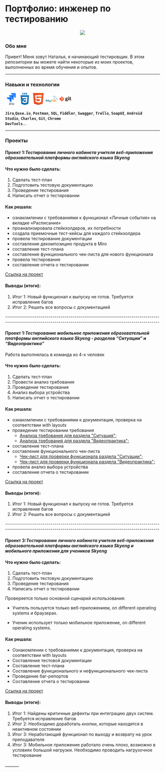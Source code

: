 <h1>Портфолио: инженер по тестированию</h1>

<div id="header" align="center">
  <img src="https://media.giphy.com/media/IoP0PvbbSWGAM/giphy.gif" ширина="10"/>
</div>
<h3>Обо мне</h3>
<p>Привет! Меня зовут Наталья, я начинающий тестировщик.
В этом репозитории вы можете найти некоторые из моих проектов, выполненных во время обучения и опытов.</p>

_______
<h3>Навыки и технологии</h3>
<div>
  <img src="https://github.com/devicons/devicon/blob/master/icons/jira/jira-original-wordmark.svg" title="Jira" alt="Jira" width="40" height="40"/> 
  <img src="https://github.com/devicons/devicon/blob/master/icons/css3/css3-plain-wordmark.svg" title="CSS3" alt="CSS" width="40" height="40"/> 
  <img src="https://github.com/devicons/devicon/blob/master/icons/html5/html5-original.svg" title="HTML5" alt="HTML" width="40" height="40"/>  
  <img src="https://github.com/devicons/devicon/blob/master/icons/mysql/mysql-original-wordmark.svg" title="MySQL" alt="MySQL" width="40" height="40"/>  
  <img src="https://github.com/devicons/devicon/blob/master/icons/git/git-original-wordmark.svg" title="Git" **alt="Git" width="40" height="40"/>
</div>

<code>**Jira**</code>,<code>**Qase.io**</code>, <code>**Postman**</code>, <code>**SQL**</code>, <code>**Fiddler**</code>, <code>**Swagger**</code>, <code>**Trello**</code>, <code>**SoapUI**</code>, <code>**Android Studio**</code>, <code>**Charles**</code>, <code>**Git**</code>, <code>**Chrome DevTools**</code>...

______
<h3>Проекты</h3>

<h4>Проект 1:<em>Тестирование личного кабинета учителя веб-приложения образовательной платформы английского языка Skyeng</strong></em></h4>

#### Что нужно было сделать:

<ol>
  <li>Cделать тест-план</li>
  <li>Подготовить тестовую документацию</li>
  <li>Проведение тестирования</li>
  <li>Написать отчет о тестировании</li>
</ol>

#### Как решала: 
- ознакомлении с требованиями к функционал «Личные события» на вкладке «Расписание»
- проанализировала стейкхолдеров, их потребности
- создала приемочные тест-кейсы для каждого стейкхолдера
- провела тестирование документации
- составление декомпозицию продукта в Miro
- составление тест-плана
- составление функционального чек-листа для нового функционала
- провела тестирование
- составление отчета о тестировании 

[Ссылка на проект](https://drive.google.com/file/d/1i8Jt8PSgcy5bp9TwHa2CQh9aomiegwKp/view?usp=sharing)

#### Выводы (итоги): 
<ol>
  <li>Итог 1: Новый функционал к выпуску не готов. Требуется исправление багов</li>
  <li>Итог 2: Решить все вопросы с документацией</li>
</ol>
------------------------------------------------------------------------------------------------------------------------------------------------------------
<h4>Проект 1:<em>Тестирование мобильное приложения образовательной платформы английского языка Skyeng - разделов “Ситуации” и “Видеопрактика”</strong></em></h4> Работа выполнялась в команда из 4-х человек

#### Что нужно было сделать:
<ol>
  <li>Cделать тест-план</li>
  <li>Провести анализ требования</li>
  <li>Проведение тестирования</li>
  <li>Анализ выбора устройства</li>
  <li>Написать отчет о тестировании</li>
</ol>

#### Как решала: 
- ознакомлении с требованиями к документация, проверка на соответствии with layouts
- проведение тестировании требования
   - [Анализа требования для раздела "Ситуация";](https://docs.google.com/spreadsheets/d/1agQodZmX4dgVmgbvYH2rsvSA9RWFs2O9_x1WpU4kvDA/edit?usp=sharing)
   - [Анализа требования для раздела "Видеопрактика";](https://docs.google.com/spreadsheets/d/1agQodZmX4dgVmgbvYH2rsvSA9RWFs2O9_x1WpU4kvDA/edit?usp=sharing)
- составление тест-плана
- составление функционального чек-листа
   - [Чек-лист для проверки функционала раздела "Ситуации";](https://docs.google.com/spreadsheets/d/1hmVjuaY0IH0qmD6P9Zc-70Aj2yWkP1Fu19VwUBoKw7A/edit?usp=sharing)
   - [Чек-лист для проверки функционала раздела "Видеопрактика";](https://docs.google.com/spreadsheets/d/1hmVjuaY0IH0qmD6P9Zc-70Aj2yWkP1Fu19VwUBoKw7A/edit?usp=sharing)
- провела анализ выбора устройства
- составление отчета о тестировании 

[Ссылка на проект](https://docs.google.com/document/d/1wtTVwLnXCG6SPeXnWGlpzy2NC6WH832sQIfHhR5Ow0s/edit)

#### Выводы (итоги): 
<ol>
  <li>Итог 1: Новый функционал к выпуску не готов. Требуется исправление багов</li>
  <li>Итог 2: Решить все вопросы с документацией</li>
</ol>
------------------------------------------------------------------------------------------------------------------------------------------------------------
<h4>Проект 3:<em>Тестирование личного кабинета учителя веб-приложения образовательной платформы английского языка Skyeng и мобильного приложения для учеников Skyeng</strong></em></h4>

#### Что нужно было сделать:

<ol>
  <li>Cделать тест-план</li>
  <li>Подготовить тестовую документацию</li>
  <li>Проведение тестирования</li>
  <li>Написать отчет о тестировании</li>
</ol>

Проверяется только основной сценарий использования:

 - Учитель пользуется только веб-приложением, on different operating systems и браузерах.

 - Ученик использует только мобильное приложение, on different operating systems.

#### Как решала: 
- Ознакомлении с требованиями к документация, проверка на соответствии with layouts
- Составление тестовой документации
- Составление тест-плана
- Составление функционального  и нефункционального чек-листа
- Проведение баг-репортов
- Составление отчета о тестировании 

[Ссылка на проект](https://drive.google.com/file/d/1sispbWFjDIrzF7llWN1s3Ap88CdVgU3w/view?usp=sharing)

#### Выводы (итоги): 
<ol>
  <li>Итог 1: Найдены критичные дефекты при интеграцию двух систем. Требуется исправление багов</li>
  <li>Итог 2: Необходимо доработать кнопки, которые находятся в неактивном состоянии</li>
  <li>Итог 3: Неработающий функционал по выходу и возврату на урок преподавателя</li>
  <li>Итог 3: Мобильное приложение работало очень плохо, возможно в условиях большой нагрузки. Необходимо проводить нагрузочное тестирование</li>
</ol>
_______
